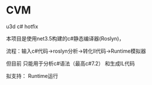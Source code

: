 # CVM
u3d c# hotfix 

本项目是使用net3.5构建的c#静态编译器(Roslyn)，

流程：输入c#代码->roslyn分析->转化Il代码->Runtime模拟器


但目前
只能用于分析c#语法（最高c#7.2）
和生成IL代码

拟支持：
Runtime运行

